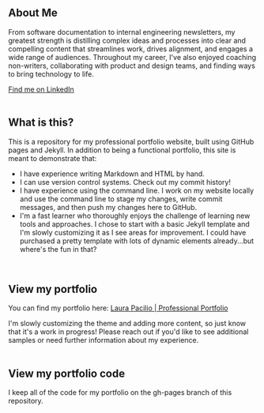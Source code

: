 ## About Me
From software documentation to internal engineering newsletters, my greatest strength is distilling complex ideas and processes into clear and compelling content that streamlines work, drives alignment, and engages a wide range of audiences. Throughout my career, I've also enjoyed coaching non-writers, collaborating with product and design teams, and finding ways to bring technology to life. 

<a href="https://www.linkedin.com/in/laura-pacilio/" target="_blank">Find me on LinkedIn</a> 
<br><br>

## What is this?
This is a repository for my professional portfolio website, built using GitHub pages and Jekyll. In addition to being a functional portfolio, this site is meant to demonstrate that:
* I have experience writing Markdown and HTML by hand. 
* I can use version control systems. Check out my commit history!
* I have experience using the command line. I work on my website locally and use the command line to stage my changes, write commit messages, and then push my changes here to GitHub.
* I'm a fast learner who thoroughly enjoys the challenge of learning new tools and approaches. I chose to start with a basic Jekyll template and I'm slowly customizing it as I see areas for improvement. I could have purchased a pretty template with lots of dynamic elements already...but where's the fun in that?
<br>

## View my portfolio
You can find my portfolio here: <a href="https://laurapacilio.github.io/" target="_blank">Laura Pacilio | Professional Portfolio</a>

I'm slowly customizing the theme and adding more content, so just know that it's a work in progress! Please reach out if you'd like to see additional samples or need further information about my experience. 
<br><br>

## View my portfolio code
I keep all of the code for my portfolio on the gh-pages branch of this repository. 
